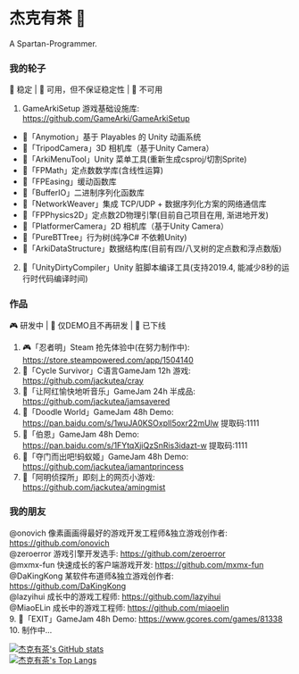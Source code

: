 # 杰克有茶 👋
A Spartan-Programmer.

### 我的轮子
🎉 稳定 | 🔨 可用，但不保证稳定性 | 🧶 不可用  
1. GameArkiSetup 游戏基础设施库: https://github.com/GameArki/GameArkiSetup  
- 🎉「Anymotion」基于 Playables 的 Unity 动画系统
- 🎉「TripodCamera」3D 相机库（基于Unity Camera）
- 🎉「ArkiMenuTool」Unity 菜单工具(重新生成csproj/切割Sprite)
- 🎉「FPMath」定点数数学库(含线性运算)
- 🎉「FPEasing」缓动函数库
- 🎉「BufferIO」二进制序列化函数库
- 🔨「NetworkWeaver」集成 TCP/UDP + 数据序列化方案的网络通信库
- 🔨「FPPhysics2D」定点数2D物理引擎(目前自己项目在用, 渐进地开发)
- 🔨「PlatformerCamera」2D 相机库（基于Unity Camera）
- 🔨「PureBTTree」行为树(纯净C# 不依赖Unity)
- 🔨「ArkiDataStructure」数据结构库(目前有四/八叉树的定点数和浮点数版)
2. 🔨「UnityDirtyCompiler」Unity 脏脚本编译工具(支持2019.4, 能减少8秒的运行时代码编译时间)

### 作品
🎮 研发中 | 🎃 仅DEMO且不再研发 | 🤿 已下线
1. 🎮「忍者明」Steam 抢先体验中(在努力制作中): https://store.steampowered.com/app/1504140
2. 🎃「Cycle Survivor」C语言GameJam 12h 游戏: https://github.com/jackutea/cray  
3. 🎃「让阿红愉快地听音乐」GameJam 24h 半成品: https://github.com/jackutea/jamsavered  
4. 🎃「Doodle World」GameJam 48h Demo: https://pan.baidu.com/s/1wuJA0KSOxpIl5oxr22mUlw 提取码:1111  
5. 🎃「伯恩」GameJam 48h Demo: https://pan.baidu.com/s/1FYtqXjiQzSnRis3idazt-w 提取码:1111
6. 🎃「夺门而出吧!蚂蚁姬」GameJam 48h Demo: https://github.com/jackutea/jamantprincess  
7. 🤿「阿明侦探所」即刻上的网页小游戏: https://github.com/jackutea/amingmist

### 我的朋友
@onovich 像素画画得最好的游戏开发工程师&独立游戏创作者: https://github.com/onovich  
@zeroerror 游戏引擎开发选手: https://github.com/zeroerror  
@mxmx-fun 快速成长的客户端游戏开发: https://github.com/mxmx-fun  
@DaKingKong 某软件布道师&独立游戏创作者: https://github.com/DaKingKong  
@lazyihui 成长中的游戏工程师: https://github.com/lazyihui  
@MiaoELin 成长中的游戏工程师: https://github.com/miaoelin  
9. 🎃「EXIT」GameJam 48h Demo: https://www.gcores.com/games/81338  
10. 制作中...


[![杰克有茶's GitHub stats](https://github-readme-stats.vercel.app/api?username=jackutea)](https://github.com/anuraghazra/github-readme-stats)  
[![杰克有茶's Top Langs](https://github-readme-stats.vercel.app/api/top-langs/?username=jackutea&layout=compact)](https://github.com/anuraghazra/github-readme-stats)  
